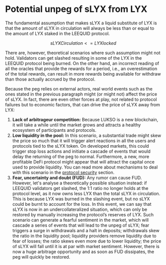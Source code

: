 # Potential unpeg of sLYX from LYX

The fundamental assumption that makes sLYX a liquid substitute of LYX is that the amount of sLYX in circulation will always be less than or equal to the amount of LYX staked in the LEEQUID protocol.&#x20;

$$
sLYXCirculation <= LYXlocked
$$

There are, however, theoretical scenarios where such assumption might not hold. Validators can get slashed resulting in some of the LYX in the LEEQUID protocol being burned. On the other hand, an incorrect reading of all the oracles that provide the rewards for a period, i.e., an overestimation of the total rewards, can result in more rewards being available for withdraw than those actually accrued by the protocol.

Because the peg relies on external actors, real world events such as the ones stated in the previous paragraph might (or might not) affect the price of sLYX. In fact, there are even other forces at play, not related to protocol failures but to economic factors, that can drive the price of sLYX away from LYX:

1. **Lack of arbitrageur competition:** Because LUKSO is a new blockchain, it will take a while until the market grows and attracts a healthy ecosystem of participants and protocols.&#x20;
2. **Low liquidity in the pool:** In this scenario, a substantial trade might skew the price so much that it will trigger alert reactions in all the users and protocols tied to the sLYX token. On developed markets, this could trigger stop loss actions and initiate a cascade of events that would delay the returning of the peg to normal. Furthermore, a new, more profitable DeFi protocol might appear that will attract the capital once used to provide liquidity. You can read more about mechanisms to deal with this scenario in the [protocol security](../protocol-security-and-risks/slyx-token-economic-balance.md) section.
3. **Fear, uncertainty and doubt (FUD):** Any rumor can cause FUD. However, let's analyse a theoretically possible situation instead: if LEEQUID validators get slashed, the 1:1 ratio no longer holds at the protocol level, as it now owns less LYX than the total sLYX in circulation. This is because LYX was burned in the slashing event, but no sLYX could be burnt to account for the loss. In this event, we can say that sLYX is now in an undercollateralized situation, which can only be restored by manually increasing the protocol’s reserves of LYX. Such scenario can generate a fearful sentiment in the market, which will cascade a series of events that will lead to the unpeg of sLYX; fear triggers a surge in withdrawals and a halt in deposits; withdrawals skew the ratio in the liquidity pool; liquidity providers remove liquidity due to fear of losses; the ratio skews even more due to lower liquidity; the price of sLYX will fall until it is at par with market sentiment. However, there is now a huge arbitrage opportunity and as soon as FUD dissipates, the peg will quickly be restored.&#x20;
